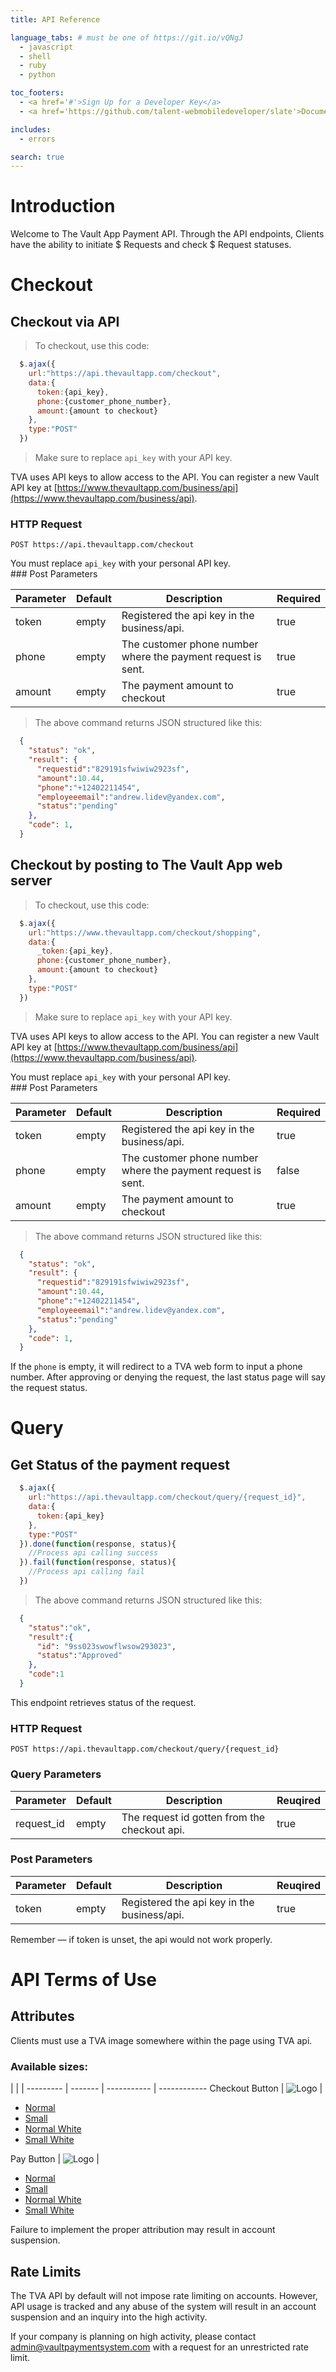 ```yaml
---
title: API Reference

language_tabs: # must be one of https://git.io/vQNgJ
  - javascript
  - shell
  - ruby
  - python  

toc_footers:
  - <a href='#'>Sign Up for a Developer Key</a>
  - <a href='https://github.com/talent-webmobiledeveloper/slate'>Documentation Powered by Vault</a>

includes:
  - errors

search: true
---
```


# Introduction

Welcome to The Vault App Payment API. Through the API endpoints, Clients have the ability to initiate $ Requests and check $ Request statuses.

# Checkout 

## Checkout via API

> To checkout, use this code:

```javascript
  $.ajax({
    url:"https://api.thevaultapp.com/checkout",
    data:{
      token:{api_key},
      phone:{customer_phone_number},
      amount:{amount to checkout}
    },
    type:"POST"
  })

```

> Make sure to replace `api_key` with your API key.

TVA uses API keys to allow access to the API. You can register a new Vault API key at [https://www.thevaultapp.com/business/api](https://www.thevaultapp.com/business/api).

### HTTP Request

`POST https://api.thevaultapp.com/checkout`

<aside class="notice">
You must replace <code>api_key</code> with your personal API key.
</aside>
### Post Parameters

Parameter | Default | Description | Required
--------- | ------- | ----------- | ----------- 
token | empty | Registered the api key in the business/api.  | true
phone | empty | The customer phone number where the payment request is sent. | true
amount | empty | The payment amount to checkout | true


> The above command returns JSON structured like this:

```json
  {
    "status": "ok",
    "result": {
      "requestid":"829191sfwiwiw2923sf",
      "amount":10.44,
      "phone":"+12402211454",
      "employeeemail":"andrew.lidev@yandex.com",
      "status":"pending"
    },
    "code": 1,
  }
```

## Checkout by posting to The Vault App web server

> To checkout, use this code:

```javascript
  $.ajax({
    url:"https://www.thevaultapp.com/checkout/shopping",
    data:{
      _token:{api_key},
      phone:{customer_phone_number},
      amount:{amount to checkout}
    },
    type:"POST"
  })

```

> Make sure to replace `api_key` with your API key.

TVA uses API keys to allow access to the API. You can register a new Vault API key at [https://www.thevaultapp.com/business/api](https://www.thevaultapp.com/business/api).

<aside class="notice">
You must replace <code>api_key</code> with your personal API key.
</aside>
### Post Parameters

Parameter | Default | Description | Required
--------- | ------- | ----------- | ----------- 
token | empty | Registered the api key in the business/api.  | true
phone | empty | The customer phone number where the payment request is sent. | false
amount | empty | The payment amount to checkout | true


> The above command returns JSON structured like this:

```json
  {
    "status": "ok",
    "result": {
      "requestid":"829191sfwiwiw2923sf",
      "amount":10.44,
      "phone":"+12402211454",
      "employeeemail":"andrew.lidev@yandex.com",
      "status":"pending"
    },
    "code": 1,
  }
```

<aside class="notice">
   If the <code>phone</code> is empty, it will redirect to a TVA web form to input a phone number. After approving or denying the request, the last status page will say the request status.
</aside>

# Query

## Get Status of the payment request


```javascript
  $.ajax({
    url:"https://api.thevaultapp.com/checkout/query/{request_id}",
    data:{
      token:{api_key}
    },
    type:"POST"
  }).done(function(response, status){
    //Process api calling success
  }).fail(function(response, status){
    //Process api calling fail
  })
```

> The above command returns JSON structured like this:

```json
  {
    "status":"ok",
    "result":{
      "id": "9ss023swowflwsow293023",
      "status":"Approved"
    },
    "code":1
  }
```

This endpoint retrieves status of the request.

### HTTP Request

`POST https://api.thevaultapp.com/checkout/query/{request_id}`

### Query Parameters

Parameter | Default | Description | Reuqired 
--------- | ------- | ----------- | ------------
request_id | empty | The request id gotten from the checkout api. | true

### Post Parameters

Parameter | Default | Description | Reuqired 
--------- | ------- | ----------- | ------------
token | empty | Registered the api key in the business/api.  | true


<aside class="success">
Remember — if token is unset, the api would not work properly.
</aside>

# API Terms of Use

## Attributes

Clients must use a TVA image somewhere within the page using TVA api.

### Available sizes:

 |  |  |
--------- | ------- | ----------- | ------------
Checkout Button | <img src="images/tva_buttons/CheckoutButton.png" class="checkoutbuttonimg" alt="Logo"> | <ul><li><a href="images/tva_buttons/CheckoutButton.png">Normal</a>  </li><li><a href="images/tva_buttons/CheckoutButton_S.png">Small</a>  </li><li><a href="images/tva_buttons/CheckoutButton 2.png">Normal White</a>  </li><li><a href="images/tva_buttons/CheckoutButton_S 2.png">Small White</a>  </li></ul>
Pay Button | <img src="images/tva_buttons/PayButton.png" class="checkoutbuttonimg" alt="Logo"> | <ul><li><a href="images/tva_buttons/PayButton.png">Normal</a>  </li><li><a href="images/tva_buttons/PayButton_S.png">Small</a>  </li><li><a href="images/tva_buttons/PayButton 2.png">Normal White</a>  </li><li><a href="images/tva_buttons/PayButton_S 2.png">Small White</a>  </li></ul>

Failure to implement the proper attribution may result in account suspension.

## Rate Limits

The TVA API by default will not impose rate limiting on accounts. However, API usage is tracked and any abuse of the system will result in an account suspension and an inquiry into the high activity.

If your company is planning on high activity, please contact admin@vaultpaymentsystem.com with a request for an unrestricted rate limit.